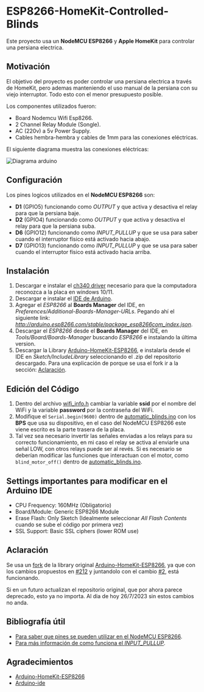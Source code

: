 # ESP8266-HomeKit-Controlled-Blinds

Este proyecto usa un **NodeMCU ESP8266** y **Apple HomeKit** para controlar una persiana electrica.

## Motivación
El objetivo del proyecto es poder controlar una persiana electrica a través de HomeKit, pero ademas manteniendo el uso manual de la persiana con su viejo interruptor. Todo esto con el menor presupuesto posible.

Los componentes utilizados fueron:
- Board Nodemcu Wifi Esp8266.
- 2 Channel Relay Module (Songle).
- AC (220v) a 5v Power Supply.
- Cables hembra-hembra y cables de 1mm para las conexiones eléctricas.

El siguiente diagrama muestra las conexiones eléctricas:

![Diagrama arduino](https://github.com/PradaJoaquin/ESP8266-HomeKit-Controlled-Blinds/assets/36085103/8a106cd5-d9b8-4e31-9b24-ae49c9776df9)

## Configuración
Los pines logicos utilizados en el **NodeMCU ESP8266** son:
- **D1** (GPIO5) funcionando como *OUTPUT* y que activa y desactiva el relay para que la persiana baje.
- **D2** (GPIO4) funcionando como *OUTPUT* y que activa y desactiva el relay para que la persiana suba.
- **D6** (GPIO12) funcionando como *INPUT_PULLUP* y que se usa para saber cuando el interruptor físico está activado hacia abajo.
- **D7** (GPIO13) funcionando como *INPUT_PULLUP* y que se usa para saber cuando el interruptor físico está activado hacia arriba.

## Instalación
1. Descargar e instalar el [ch340 driver](https://sparks.gogo.co.nz/ch340.html) necesario para que la computadora reconozca a la placa en windows 10/11.
2. Descargar e instalar el [IDE de Arduino](https://www.arduino.cc/en/software).
3. Agregar el *ESP8266* al **Boards Manager** del IDE, en *Preferences/Additional-Boards-Manager-URLs*. Pegando ahí el siguiente link: *http://arduino.esp8266.com/stable/package_esp8266com_index.json*.
4. Descargar el *ESP8266* desde el **Boards Manager** del IDE, en *Tools/Board/Boards-Manager* buscando *ESP8266* e instalando la última version.
5. Descargar la Library [Arduino-HomeKit-ESP8266](https://github.com/PradaJoaquin/Arduino-HomeKit-ESP8266), e instalarla desde el IDE en *Sketch/IncludeLibrary* seleccionando el .zip del repositorio descargado. Para una explicación de porque se usa el fork ir a la sección: [Aclaración](#aclaración).

## Edición del Código
1. Dentro del archivo [wifi_info.h](https://github.com/PradaJoaquin/ESP8266-HomeKit-Controlled-Blinds/blob/main/automatic_blinds/wifi_info.h) cambiar la variable **ssid** por el nombre del WiFi y la variable **password** por la contraseña del WiFi.
2. Modifique el `Serial.begin(9600)` dentro de [automatic_blinds.ino](https://github.com/PradaJoaquin/ESP8266-HomeKit-Controlled-Blinds/blob/main/automatic_blinds/automatic_blinds.ino) con los **BPS** que usa su dispositivo, en el caso del NodeMCU ESP8266 este viene escrito es la parte trasera de la placa.
3. Tal vez sea necesario invertir las señales enviadas a los relays para su correcto funcionamiento, en mi caso el relay se activa al enviarle una señal LOW, con otros relays puede ser al revés. Si es necesario se deberían modificar las funciones que interactuan con el motor, como `blind_motor_off()` dentro de [automatic_blinds.ino](https://github.com/PradaJoaquin/ESP8266-HomeKit-Controlled-Blinds/blob/main/automatic_blinds/automatic_blinds.ino).

## Settings importantes para modificar en el Arduino IDE
- CPU Frequency: 160MHz (Obligatorio)
- Board/Module: Generic ESP8266 Module
- Erase Flash: Only Sketch (Idealmente seleccionar *All Flash Contents* cuando se sube el código por primera vez)
- SSL Support: Basic SSL ciphers (lower ROM use)

## Aclaración
Se usa un [fork](https://github.com/PradaJoaquin/Arduino-HomeKit-ESP8266) de la library original [Arduino-HomeKit-ESP8266](https://github.com/Mixiaoxiao/Arduino-HomeKit-ESP8266), ya que con los cambios propuestos en [#212](https://github.com/Mixiaoxiao/Arduino-HomeKit-ESP8266/pull/212) y juntandolo con el cambio [#2](https://github.com/paullj1/Arduino-HomeKit-ESP8266/pull/2), está funcionando. 

Si en un futuro actualizan el repositorio original, que por ahora parece deprecado, esto ya no importa. Al dia de hoy 26/7/2023 sin estos cambios no anda.

## Bibliografía útil
- [Para saber que pines se pueden utilizar en el NodeMCU ESP8266](https://randomnerdtutorials.com/esp8266-pinout-reference-gpios/).
- [Para más información de como funciona el *INPUT_PULLUP*](https://aprendiendoarduino.wordpress.com/tag/input-pullup/).

## Agradecimientos
- [Arduino-HomeKit-ESP8266](https://github.com/Mixiaoxiao/Arduino-HomeKit-ESP8266)
- [Arduino-ide](https://github.com/arduino/arduino-ide)
